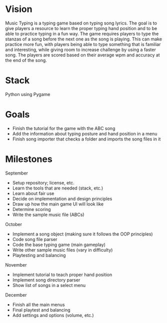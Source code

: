 # Vision
Music Typing is a typing game based on typing song lyrics. The goal is to give players a resource to learn the proper typing hand position and to be able to practice typing in a fun way. The game requires players to type the stanzas of a song before the next one as the song is playing. This can make practice more fun, with players being able to type something that is familiar and interesting, while giving room to increase challenge by using a faster song. The players are scored based on their average wpm and accuracy at the end of the song.

# Stack
Python using Pygame

# Goals
- Finish the tutorial for the game with the ABC song
- Add the information about typing posture and hand position in a menu
- Finish song importer that checks a folder and imports the song files in it

# Milestones
September
- Setup repository; license, etc.
- Learn the tools that are needed (stack, etc.)
- Learn about fair use
- Decide on implementation and design principles
- Draw up how the main game UI will look like
- Determine scoring
- Write the sample music file (ABCs)

October
- Implement a song object (making sure it follows the OOP principles)
- Code song file parser
- Code the base typing game (main gameplay)
- Write other sample music files (vary in difficulty)
- Playtesting and balancing

November
- Implement tutorial to teach proper hand position
- Implement song directory parser
- Show list of songs in a select menu

December
- Finish all the main menus
- Final playtest and balancing
- Add settings and options (volume, etc.)